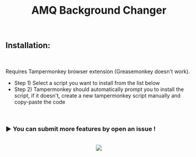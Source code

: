 <h1><center>AMQ Background Changer</center></h1>

<br>

## Installation:

<br>

Requires Tampermonkey browser extension (Greasemonkey doesn't work).

 - Step 1) Select a script you want to install from the list below
 - Step 2) Tampermonkey should automatically prompt you to install the script, if it doesn't, create a new tampermonkey script manually and copy-paste the code

<br>

### ► You can submit more features by open an issue !

<br>

<center><img src="https://files.catbox.moe/4acx51.png"></center>